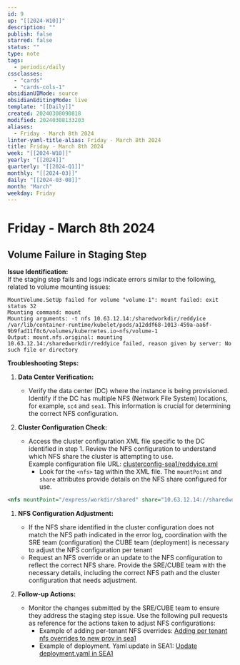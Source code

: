 ```yaml
---
id: 9
up: "[[2024-W10]]"
description: ""
publish: false
starred: false
status: ""
type: note
tags:
  - periodic/daily
cssclasses:
  - "cards"
  - "cards-cols-1"
obsidianUIMode: source
obsidianEditingMode: live
template: "[[Daily]]"
created: 20240308090818
modified: 20240308133203
aliases:
  - Friday - March 8th 2024
linter-yaml-title-alias: Friday - March 8th 2024
title: Friday - March 8th 2024
week: "[[2024-W10]]"
yearly: "[[2024]]"
quarterly: "[[2024-Q1]]"
monthly: "[[2024-03]]"
daily: "[[2024-03-08]]"
month: "March"
weekday: Friday
---
```


# Friday - March 8th 2024





## Volume Failure in Staging Step

**Issue Identification:**  
If the staging step fails and logs indicate errors similar to the following, related to volume mounting issues:

```
MountVolume.SetUp failed for volume "volume-1": mount failed: exit status 32
Mounting command: mount
Mounting arguments: -t nfs 10.63.12.14:/sharedworkdir/reddyice /var/lib/container-runtime/kubelet/pods/a12ddf68-1013-459a-aa6f-9b9fad11f8c6/volumes/kubernetes.io~nfs/volume-1
Output: mount.nfs.original: mounting 10.63.12.14:/sharedworkdir/reddyice failed, reason given by server: No such file or directory
```

**Troubleshooting Steps:**

1. **Data Center Verification:**
   - Verify the data center (DC) where the instance is being provisioned. Identify if the DC has multiple NFS (Network File System) locations, for example, `sc4` and `sea1`. This information is crucial for determining the correct NFS configuration.

2. **Cluster Configuration Check:**
   - Access the cluster configuration XML file specific to the DC identified in step 1. Review the NFS configuration to understand which NFS share the cluster is attempting to use.  
     Example configuration file URL: [clusterconfig-sea1/reddyice.xml](https://github.medallia.com/DeployerConfig/clusterconfig-sea1/blob/master/reddyice.xml)
     - Look for the `<nfs>` tag within the XML file. The `mountPoint` and `share` attributes provide details on the NFS share configured for use.

 ```xml
 <nfs mountPoint="/express/workdir/shared" share="10.63.12.14://sharedworkdir2/reddyice" />
 ```

1. **NFS Configuration Adjustment:**
   - If the NFS share identified in the cluster configuration does not match the NFS path indicated in the error log, coordination with the SRE team (configuration) the CUBE team (deployment) is necessary to adjust the NFS configuration per tenant
   - Request an NFS override or an update to the NFS configuration to reflect the correct NFS share. Provide the SRE/CUBE team with the necessary details, including the correct NFS path and the cluster configuration that needs adjustment.

2. **Follow-up Actions:**
   - Monitor the changes submitted by the SRE/CUBE team to ensure they address the staging step issue. Use the following pull requests as reference for the actions taken to adjust NFS configurations:
     - Example of adding per-tenant NFS overrides: [Adding per tenant nfs overrides to new prov in sea1](https://github.medallia.com/medallia/configuration/pull/21348/files)
     - Example of deployment. Yaml update in SEA1: [Update deployment.yaml in SEA1](https://github.medallia.com/Atlas/deployment/pull/59041/files)
